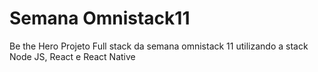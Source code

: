 # Semana Omnistack11
Be the Hero Projeto Full stack da semana omnistack 11 utilizando a stack Node JS, React e React Native
